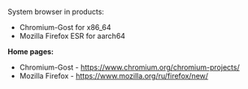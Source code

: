 System browser in products:
* Chromium-Gost for x86_64
* Mozilla Firefox ESR for aarch64

**Home pages:**

* Chromium-Gost - <https://www.chromium.org/chromium-projects/>
* Mozilla Firefox - <https://www.mozilla.org/ru/firefox/new/>

